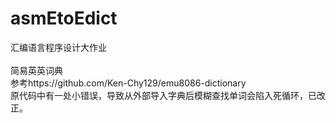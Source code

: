 # asmEtoEdict

汇编语言程序设计大作业  
<br />
简易英英词典
<br />
参考https://github.com/Ken-Chy129/emu8086-dictionary
<br />
原代码中有一处小错误，导致从外部导入字典后模糊查找单词会陷入死循环，已改正。
